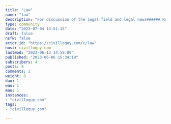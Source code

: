 ```yaml
---
title: "Law" 
name: "law"
description: "For discussion of the legal field and legal news###### Rules1. No editorialized titles2. Discussion of specific cases must either link to the opinion itself or an article containing a link to the opinion.3. Articles cannot be primarily concerning politics. Obviously laws themselves are written by politicians, and many legal cases have political effects, but posts must be focused on the laws themselves."
type: community
date: "2023-07-04 14:51:15"
draft: false
nsfw: false
actor_id: "https://civilloquy.com/c/law"
host: civilloquy.com
lastmod: "2023-06-13 14:58:09"
published: "2023-06-06 15:34:19"
subscribers: 4
posts: 8
comments: 2
weight: 8
dau: 1
wau: 1
mau: 1
instances:
- "civilloquy_com"
tags: 
- "civilloquy_com"

---
```

